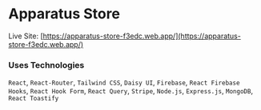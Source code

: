 # Apparatus Store

Live Site: [https://apparatus-store-f3edc.web.app/](https://apparatus-store-f3edc.web.app/)

<!-- `Apparatus Store` is a car warehouse website that deals with cars. It's basically a warehouse/dealership based website where stored products and manage it. -->

<!-- - The client/customer can view car information such as the latest car price, car stock, and overall latest car information.
- Admin can add a new product, manage and delete products such as stock
  cars, etc.
- All this process admin have to log in for accessing those features.
- This site has two authentication systems which is a Google login and another is an Email-Password based login system.
- This website is protected with a Firebase login System. So users do have not to worry about the security system.
- On this site, MongoDB is used as a Database so users can get a better experience, because MongoDB is flexible and handles a variety of data and a huge amount of data.
- A specific person log in with his/her email and he/she will be able to see his/her adding products information.
- Responsive and Attractive user interface and user-friendly site.
- This site build with React.js, Node.js, Express.js, MongoDB, Firebase and many more. -->

### Uses Technologies

`React`, `React-Router`, `Tailwind CSS`, `Daisy UI`, `Firebase`, `React Firebase Hooks`, `React Hook Form`, `React Query`, `Stripe`, `Node.js`, `Express.js`, `MongoDB`, `React Toastify`
